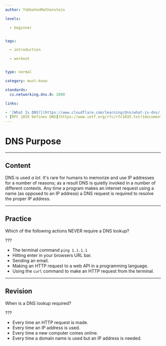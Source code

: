 ```yaml
---
author: TebbaVonMathenstein

levels:

  - beginner


tags:

  - introduction

  - workout


type: normal

category: must-know

standards:
  cs.networking.dns.0: 1000

links:

- '[What Is DNS?](https://www.cloudflare.com/learning/dns/what-is-dns/){article}'
- [RFC 1035 Defines DNS](https://www.ietf.org/rfc/rfc1035.txt){documentation}
---
```

# DNS Purpose
---

## Content

DNS is used *a lot*. It's rare for humans to memorize and use IP addresses for a number of reasons; as a result DNS is quietly invoked in a number of different contexts. Any time a program makes an internet request using a name (as opposed to an IP address) a DNS request is required to resolve the proper IP address.

---
## Practice

Which of the following actions NEVER require a DNS lookup?

???

* The terminal command `ping 1.1.1.1`
* Hitting enter in your browsers URL bar.
* Sending an email.
* Making an HTTP request to a web API in a programming language.
* Using the `curl` command to make an HTTP request from the terminal.

---
## Revision

When is a DNS lookup required?

???

* Every time an HTTP request is made.
* Every time an IP address is used.
* Every time a new computer comes online.
* Every time a domain name is used but an IP address is needed.
